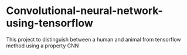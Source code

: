 # Convolutional-neural-network-using-tensorflow
This project to distinguish between a human and animal from tensorflow method using a property CNN
